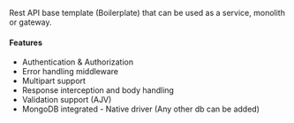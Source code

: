 Rest API base template (Boilerplate) that can be used as a service, monolith or gateway.

#### Features

- Authentication & Authorization
- Error handling middleware
- Multipart support
- Response interception and body handling
- Validation support (AJV)
- MongoDB integrated - Native driver (Any other db can be added)